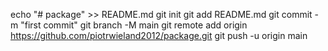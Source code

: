echo "# package" >> README.md
git init
git add README.md
git commit -m "first commit"
git branch -M main
git remote add origin https://github.com/piotrwieland2012/package.git
git push -u origin main

